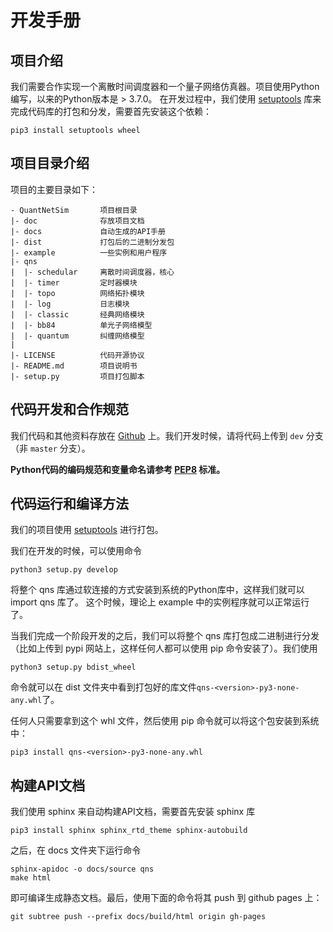 # 开发手册

##  项目介绍
我们需要合作实现一个离散时间调度器和一个量子网络仿真器。项目使用Python编写，以来的Python版本是 > 3.7.0。
在开发过程中，我们使用 [setuptools](https://pypi.org/project/setuptools/) 库来完成代码库的打包和分发，需要首先安装这个依赖：

```
pip3 install setuptools wheel
```

##  项目目录介绍
项目的主要目录如下：
```
- QuantNetSim       项目根目录
|- doc              存放项目文档
|- docs             自动生成的API手册
|- dist             打包后的二进制分发包
|- example          一些实例和用户程序
|- qns
|  |- schedular     离散时间调度器，核心
|  |- timer         定时器模块
|  |- topo          网络拓扑模块
|  |- log           日志模块
|  |- classic       经典网络模块
|  |- bb84          单光子网络模型
|  |- quantum       纠缠网络模型
|
|- LICENSE          代码开源协议
|- README.md        项目说明书
|- setup.py         项目打包脚本
```

## 代码开发和合作规范
我们代码和其他资料存放在 [Github](https://github.com/ertuil/QuantNetSim) 上。我们开发时候，请将代码上传到 `dev` 分支（非 `master` 分支）。

**Python代码的编码规范和变量命名请参考 [PEP8](https://www.python.org/dev/peps/pep-0008/) 标准。**

## 代码运行和编译方法

我们的项目使用 [setuptools](https://pypi.org/project/setuptools/) 进行打包。

我们在开发的时候，可以使用命令 
```
python3 setup.py develop
```
将整个 qns 库通过软连接的方式安装到系统的Python库中，这样我们就可以import qns 库了。
这个时候，理论上 example 中的实例程序就可以正常运行了。

当我们完成一个阶段开发的之后，我们可以将整个 qns 库打包成二进制进行分发（比如上传到 pypi 网站上，这样任何人都可以使用 pip 命令安装了）。我们使用
```
python3 setup.py bdist_wheel
```
命令就可以在 dist 文件夹中看到打包好的库文件`qns-<version>-py3-none-any.whl`了。

任何人只需要拿到这个 whl 文件，然后使用 pip 命令就可以将这个包安装到系统中：
```
pip3 install qns-<version>-py3-none-any.whl
```

## 构建API文档
我们使用 sphinx 来自动构建API文档，需要首先安装 sphinx 库
```
pip3 install sphinx sphinx_rtd_theme sphinx-autobuild
```

之后，在 docs 文件夹下运行命令
```
sphinx-apidoc -o docs/source qns
make html
```
即可编译生成静态文档。最后，使用下面的命令将其 push 到 github pages 上：
```
git subtree push --prefix docs/build/html origin gh-pages
```